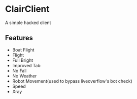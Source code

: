 # ClairClient
A simple hacked client

## Features
- Boat Flight
- Flight
- Full Bright
- Improved Tab
- No Fall
- No Weather
- Robot Movement(used to bypass liveoverflow's bot check)
- Speed
- Xray